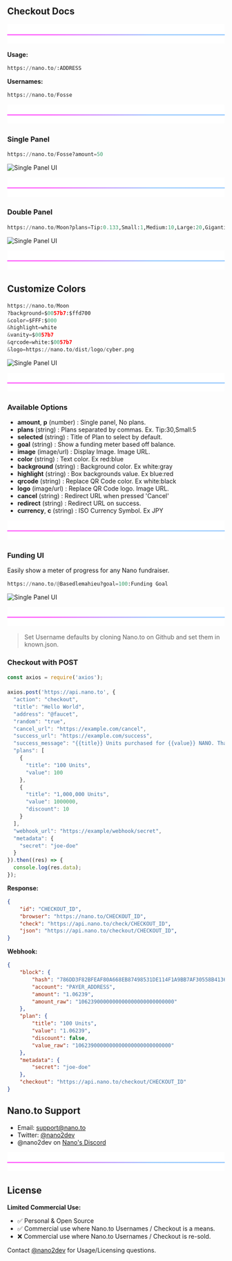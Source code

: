 ## Checkout Docs

![line](https://github.com/fwd/n2/raw/master/.github/line.png)

**Usage:**
```python
https://nano.to/:ADDRESS
```

**Usernames:**
```python
https://nano.to/Fosse
```

![line](https://github.com/fwd/n2/raw/master/.github/line.png)


### Single Panel

```python
https://nano.to/Fosse?amount=50
```

<img src="https://github.com/fwd/nano/raw/master/dist/images/single-ui.png" alt="Single Panel UI" />

![line](https://github.com/fwd/n2/raw/master/.github/line.png)

### Double Panel

```python
https://nano.to/Moon?plans=Tip:0.133,Small:1,Medium:10,Large:20,Gigantic:100
```

<img src="https://github.com/fwd/nano/raw/master/dist/images/double-ui.png" alt="Single Panel UI" />

![line](https://github.com/fwd/n2/raw/master/.github/line.png)

## Customize Colors

```python
https://nano.to/Moon
?background=$0057b7:$ffd700
&color=$FFF:$000
&highlight=white
&vanity=$0057b7
&qrcode=white:$0057b7
&logo=https://nano.to/dist/logo/cyber.png
```

<img src="https://github.com/fwd/nano/raw/master/dist/images/slava-ui.png" alt="Single Panel UI" />

![line](https://github.com/fwd/n2/raw/master/.github/line.png)

### Available Options

- **amount**, **p** (number) : Single panel, No plans.
- **plans** (string) : Plans separated by commas. Ex. Tip:30,Small:5
- **selected** (string) : Title of Plan to select by default.
- **goal** (string) : Show a funding meter based off balance.
- **image** (image/url) : Display Image. Image URL.
- **color** (string) : Text color. Ex red:blue
- **background** (string) : Background color. Ex white:gray
- **highlight** (string) : Box backgrounds value. Ex blue:red
- **qrcode** (string) : Replace QR Code color. Ex white:black
- **logo** (image/url) : Replace QR Code logo. Image URL.
- **cancel** (string) : Redirect URL when pressed 'Cancel'
- **redirect** (string) : Redirect URL on success.
- **currency**, **c** (string) : ISO Currency Symbol. Ex JPY

![line](https://github.com/fwd/n2/raw/master/.github/line.png)

### Funding UI

Easily show a meter of progress for any Nano fundraiser. 

```python
https://nano.to/@Basedlemahieu?goal=100:Funding Goal
```

<img src="https://github.com/fwd/nano/raw/master/dist/images/funding.png" alt="Single Panel UI" />

![line](https://github.com/fwd/n2/raw/master/.github/line.png)

> Set Username defaults by cloning Nano.to on Github and set them in known.json.

### Checkout with POST

```js
const axios = require('axios');

axios.post('https://api.nano.to', {
  "action": "checkout",
  "title": "Hello World",
  "address": "@faucet",
  "random": "true",
  "cancel_url": "https://example.com/cancel",
  "success_url": "https://example.com/success",
  "success_message": "{{title}} Units purchased for {{value}} NANO. Thanks, come again.",
  "plans": [
    {
      "title": "100 Units",
      "value": 100
    },
    {
      "title": "1,000,000 Units",
      "value": 1000000,
      "discount": 10
    }
  ],
  "webhook_url": "https://example/webhook/secret",
  "metadata": {
    "secret": "joe-doe"
  }
}).then((res) => {
  console.log(res.data);
});
```

**Response:**

```json
{
    "id": "CHECKOUT_ID",
    "browser": "https://nano.to/CHECKOUT_ID",
    "check": "https://api.nano.to/check/CHECKOUT_ID",
    "json": "https://api.nano.to/checkout/CHECKOUT_ID",
}
```

**Webhook:**

```json
{
    "block": {
        "hash": "786DD3F82BFEAF80A668EB87498531DE114F1A9BB7AF30558B4136AB69F5133E",
        "account": "PAYER_ADDRESS",
        "amount": "1.06239",
        "amount_raw": "1062390000000000000000000000000"
    },
    "plan": {
        "title": "100 Units",
        "value": "1.06239",
        "discount": false,
        "value_raw": "1062390000000000000000000000000"
    },
    "metadata": {
        "secret": "joe-doe"
    },
    "checkout": "https://api.nano.to/checkout/CHECKOUT_ID"
}
```

## Nano.to Support

- Email: support@nano.to
- Twitter: [@nano2dev](https://twitter.com/nano2dev)
- @nano2dev on [Nano's Discord](https://discord.com/invite/RNAE2R9) 

![line](https://github.com/fwd/n2/raw/master/.github/line.png)


## License

**Limited Commercial Use:**

- ✅ Personal & Open Source
- ✅ Commercial use where Nano.to Usernames / Checkout is a means.
- ❌ Commercial use where Nano.to Usernames / Checkout is re-sold.

Contact [@nano2dev](mailto:support@nano.to) for Usage/Licensing questions.
